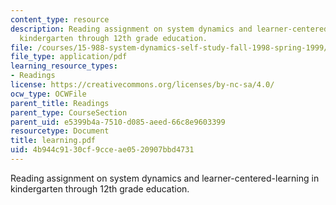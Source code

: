 ```yaml
---
content_type: resource
description: Reading assignment on system dynamics and learner-centered-learning in
  kindergarten through 12th grade education.
file: /courses/15-988-system-dynamics-self-study-fall-1998-spring-1999/4b944c9130cf9cceae0520907bbd4731_learning.pdf
file_type: application/pdf
learning_resource_types:
- Readings
license: https://creativecommons.org/licenses/by-nc-sa/4.0/
ocw_type: OCWFile
parent_title: Readings
parent_type: CourseSection
parent_uid: e5399b4a-7510-d085-aeed-66c8e9603399
resourcetype: Document
title: learning.pdf
uid: 4b944c91-30cf-9cce-ae05-20907bbd4731
---
```

Reading assignment on system dynamics and learner-centered-learning in kindergarten through 12th grade education.